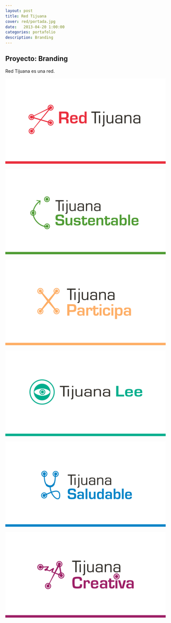 ```yaml
---
layout: post
title: Red Tijuana
cover: red/portada.jpg
date:   2013-04-20 1:00:00
categories: portafolio
description: Branding
---
```


## Proyecto: Branding

Red Tijuana es una red.

![proyecto-01][proyecto-01]

![proyecto-02][proyecto-02]

![proyecto-03][proyecto-03]

![proyecto-04][proyecto-04]

![proyecto-05][proyecto-05]

![proyecto-06][proyecto-06]

[proyecto-01]: /images/red/red-01.jpg
[proyecto-02]: /images/red/red-02.jpg
[proyecto-03]: /images/red/red-03.jpg
[proyecto-04]: /images/red/red-04.jpg
[proyecto-05]: /images/red/red-05.jpg
[proyecto-06]: /images/red/red-06.jpg

